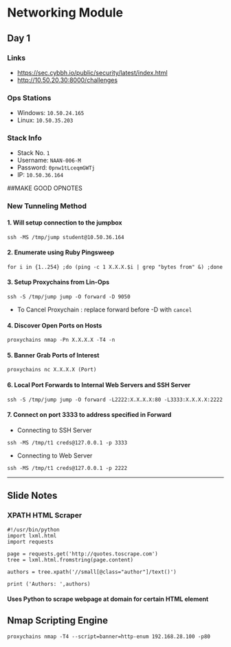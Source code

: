 # Networking Module

## Day 1

### Links
  *  https://sec.cybbh.io/public/security/latest/index.html
  *  http://10.50.20.30:8000/challenges

### Ops Stations
 * Windows: ```10.50.24.165```
 * Linux: ```10.50.35.203```

### Stack Info
  *  Stack No. ```1```
  *  Username: ```NAAN-006-M```
  *  Password: ```0pnw1tLceqmGWTj```
  *  IP: ```10.50.36.164```

##MAKE GOOD OPNOTES

### New Tunneling Method

#### 1. Will setup connection to the jumpbox
 
 ```ssh -MS /tmp/jump student@10.50.36.164```


#### 2. Enumerate using Ruby Pingsweep
 
 ```for i in {1..254} ;do (ping -c 1 X.X.X.$i | grep "bytes from" &) ;done```


#### 3. Setup Proxychains from Lin-Ops
 
 ```ssh -S /tmp/jump jump -O forward -D 9050```

 * To Cancel Proxychain : replace forward before -D with ```cancel```

#### 4. Discover Open Ports on Hosts

 ```proxychains nmap -Pn X.X.X.X -T4 -n```


#### 5. Banner Grab Ports of Interest

 ```proxychains nc X.X.X.X (Port)```

#### 6. Local Port Forwards to Internal Web Servers and SSH Server

 ```ssh -S /tmp/jump jump -O forward -L2222:X.X.X.X:80 -L3333:X.X.X.X:2222```

#### 7. Connect on port 3333 to address specified in Forward

 * Connecting to SSH Server

 ```ssh -MS /tmp/t1 creds@127.0.0.1 -p 3333```

 * Connecting to Web Server

 ```ssh -MS /tmp/t1 creds@127.0.0.1 -p 2222```

<hr>

## Slide Notes

### XPATH HTML Scraper
```
#!/usr/bin/python
import lxml.html
import requests

page = requests.get('http://quotes.toscrape.com')
tree = lxml.html.fromstring(page.content)

authors = tree.xpath('//small[@class="author"]/text()')

print ('Authors: ',authors)
```
#### Uses Python to scrape webpage at domain for certain HTML element

## Nmap Scripting Engine
```proxychains nmap -T4 --script=banner=http-enum 192.168.28.100 -p80```
